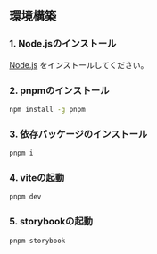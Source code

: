 ## 環境構築

### 1. Node.jsのインストール

[Node.js](https://nodejs.org/ja/) をインストールしてください。

### 2. pnpmのインストール

```bash
npm install -g pnpm
```

### 3. 依存パッケージのインストール

```bash
pnpm i
```

### 4. viteの起動

```bash
pnpm dev
```

### 5. storybookの起動

```bash
pnpm storybook
```
